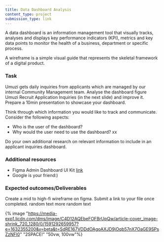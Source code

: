 ```yaml
---
title: Data Dashboard Analysis
content_type: project
submission_type: link
---
```


A data dashboard is an information management tool that visually tracks, analyses and displays key performance indicators (KPI), metrics and key data points to monitor the health of a business, department or specific process.

A wireframe is a simple visual guide that represents the skeletal framework of a digital product. 

### Task
Umuzi gets daily inquiries from applicants which are managed by our internal Community Management team. Analyse the dashboard figure Umuzi Recruit Application Inquiries (in the next slide) and improve it. Prepare a 10min presentation to showcase your dashboard.

Think through which information you would like to track and communicate. Consider the following aspects:

- Who is the user of the dashboard?
- Why would the user need to use the dashboard? xx

Do your own additional research on relevant information to include in an applicant inquiries dashboard.

### Additional resources
- Figma Admin Dashboard UI Kit [link](https://www.figma.com/community/file/809559910249051285?fuid=911538155964104607)
- Google is your friend:) 

### Expected outcomes/Deliverables
Create a mid to high-fi wireframe on figma. Submit a link to your file once completed.
random text more random text 

{% image "https://media-exp1.licdn.com/dms/image/C4D12AQEbeFOFBrUpQw/article-cover_image-shrink_720_1280/0/1591292659957?e=1632355200&v=beta&t=SdRE167VDDdOAgoAXJD9jOqb57nX7OaGE9SPsZzNFI0" "2SPACE!" "50vw, 100vw"%}